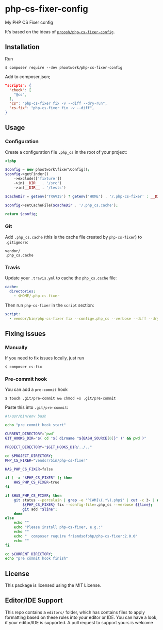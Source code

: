 # php-cs-fixer-config

My PHP CS Fixer config

It's based on the ideas of [`prooph/php-cs-fixer-config`](https://github.com/prooph/php-cs-fixer-config/).

## Installation

Run

```
$ composer require --dev phootwork/php-cs-fixer-config
```

Add to composer.json;

```json
"scripts": {
  "check": [
    "@cs",
  ],
  "cs": "php-cs-fixer fix -v --diff --dry-run",
  "cs-fix": "php-cs-fixer fix -v --diff",
}
```
  
## Usage

### Configuration

Create a configuration file `.php_cs` in the root of your project:

```php
<?php

$config = new phootwork\fixer\Config();
$config->getFinder()
    ->exclude(['fixture'])
    ->in(__DIR__ . '/src')
    ->in(__DIR__ . '/tests')

$cacheDir = getenv('TRAVIS') ? getenv('HOME') . '/.php-cs-fixer' : __DIR__;

$config->setCacheFile($cacheDir . '/.php_cs.cache');

return $config;
```

### Git

Add `.php_cs.cache` (this is the cache file created by `php-cs-fixer`) to `.gitignore`:

```
vendor/
.php_cs.cache
```

### Travis

Update your `.travis.yml` to cache the `php_cs.cache` file:

```yml
cache:
  directories:
    - $HOME/.php-cs-fixer
```

Then run `php-cs-fixer` in the `script` section:

```yml
script:
  - vendor/bin/php-cs-fixer fix --config=.php_cs --verbose --diff --dry-run
```

## Fixing issues

### Manually

If you need to fix issues locally, just run

```
$ composer cs-fix
```

### Pre-commit hook

You can add a `pre-commit` hook

```
$ touch .git/pre-commit && chmod +x .git/pre-commit
```
 
Paste this into `.git/pre-commit`:

```bash
#!/usr/bin/env bash

echo "pre commit hook start"

CURRENT_DIRECTORY=`pwd`
GIT_HOOKS_DIR="$( cd "$( dirname "${BASH_SOURCE[0]}" )" && pwd )"

PROJECT_DIRECTORY="$GIT_HOOKS_DIR/../.."

cd $PROJECT_DIRECTORY;
PHP_CS_FIXER="vendor/bin/php-cs-fixer"

HAS_PHP_CS_FIXER=false

if [ -x "$PHP_CS_FIXER" ]; then
    HAS_PHP_CS_FIXER=true
fi

if $HAS_PHP_CS_FIXER; then
    git status --porcelain | grep -e '^[AM]\(.*\).php$' | cut -c 3- | while read line; do
        ${PHP_CS_FIXER} fix --config-file=.php_cs --verbose ${line};
        git add "$line";
    done
else
    echo ""
    echo "Please install php-cs-fixer, e.g.:"
    echo ""
    echo "  composer require friendsofphp/php-cs-fixer:2.0.0"
    echo ""
fi

cd $CURRENT_DIRECTORY;
echo "pre commit hook finish"
```
 
## License

This package is licensed using the MIT License.

## Editor/IDE Support

This repo contains a `editors/` folder, which has contains files to apply formatting based on these rules into your editor or IDE. You can have a look, if your editor/IDE is supported. A pull request to support yours is welcome
